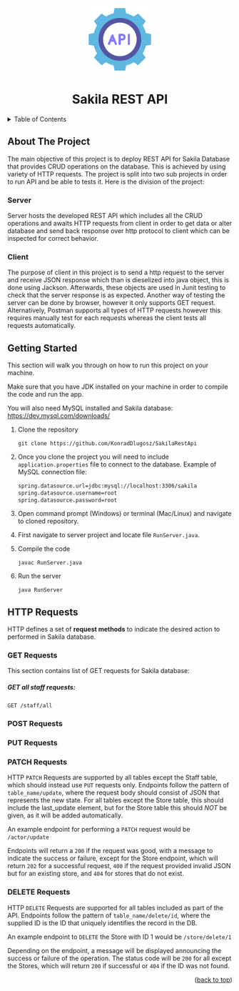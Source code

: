 <div id="top"></div>
<div align="center">
   <a href="https://github.com/KonradDlugosz/SakilaRestApi">
    <img src="images/api.png" alt="Logo" width="150" height="150">
  </a>
    <h1 align= "center">Sakila REST API</h1>
</div>
<details>
  <summary>Table of Contents</summary>
  <ol>
    <li>
      <a href="#about-the-project">About The Project</a>
      <ul>
        <li><a href="#server">Server</a></li>
          <li><a href="#client">Client</a></li>
      </ul>
    </li>
    <li><a href="#getting-started">Getting Started</a></li>
    <li>
      <a href="#http-requests">HTTP Requests</a>
      <ul>
        <li><a href="#get-requests">GET Requests</a></li>
          <li><a href="#post-requests">POST Requests</a></li>
          <li><a href="#put-requests">PUT Requests</a></li>
          <li><a href="#delete-requests">DELETE Requests</a></li>
      </ul>
    </li>
      <li><a href="#tools">Tools and Frameworks</a></li>
  </ol>
</details>



## About The Project

The main objective of this project is to deploy REST API for Sakila Database that provides CRUD operations on the database. This is achieved by using variety of HTTP requests. The project is split into two sub projects in order to run API and be able to tests it. Here is the division of the project: 

### Server

Server hosts the developed REST API which includes all the CRUD operations and awaits HTTP requests from client in order to get data or alter database and send back response over http protocol to client which can be inspected for correct behavior.   

### Client

The purpose of client in this project is to send a http request to the server and receive JSON response which than is dieselized into java object, this is done using Jackson. Afterwards, these objects are used in Junit testing to check that the server response is as expected. Another way of testing the server can be done by browser, however it only supports GET request. Alternatively, Postman supports all types of HTTP requests however this requires manually test for each requests whereas the client tests all requests automatically. 



## Getting Started

This section will walk you through on how to run this project on your machine.

Make sure that you have JDK installed on your machine in order to compile the code and run the app. 

You will also need MySQL installed and Sakila database: https://dev.mysql.com/downloads/

1. Clone the repository

   ```
   git clone https://github.com/KonradDlugosz/SakilaRestApi
   ```

2. Once you clone the project you will need to include `application.properties` file to connect to the database. Example of MySQL connection file:

   ```
   spring.datasource.url=jdbc:mysql://localhost:3306/sakila
   spring.datasource.username=root
   spring.datasource.password=root
   ```

3. Open command prompt (Windows) or terminal (Mac/Linux) and navigate to cloned repository. 

4. First navigate to server project and locate file `RunServer.java`.

5. Compile the code

   ```
   javac RunServer.java
   ```

6. Run the server

   ```
   java RunServer
   ```

   

## HTTP Requests

HTTP defines a set of **request methods** to indicate the desired action to performed in Sakila database. 

### GET Requests

This section contains list of GET requests for Sakila database: 

##### GET all staff requests:

`GET /staff/all` 



### POST Requests

### PUT Requests

### PATCH Requests

HTTP ```PATCH``` Requests are supported by all tables except the Staff table, which should instead use ```PUT``` requests only.
Endpoints follow the pattern of ```table_name/update```, where the request body should consist of JSON that represents the new state.
For all tables except the Store table, this should include the last_update element, but for the Store table this should *NOT* be given, as it will be added automatically.

An example endpoint for performing a ```PATCH``` request would be ```/actor/update```

Endpoints will return a ```200``` if the request was good, with a message to indicate the success or failure, except for the Store endpoint, which will return ```202``` for a successful request, ```400``` if the request provided invalid JSON but for an existing store, and ```404``` for stores that do not exist. 

### DELETE Requests

HTTP ```DELETE``` Requests are supported for all tables included as part of the API. Endpoints follow the pattern of ```table_name/delete/id```, where the supplied ID is the ID that uniquely identifies the record in the DB.

An example endpoint to ```DELETE``` the Store with ID 1 would be ```/store/delete/1```

Depending on the endpoint, a message will be displayed announcing the success or failure of the operation. The status code will be ```200``` for all except the Stores, which will return ```200``` if successful or ```404``` if the ID was not found.


<p align="right">(<a href="#top">back to top</a>)</p>